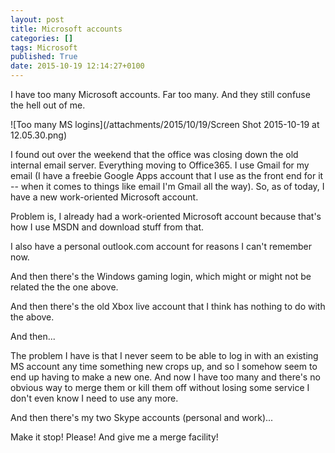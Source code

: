 ```yaml
---
layout: post
title: Microsoft accounts
categories: []
tags: Microsoft
published: True
date: 2015-10-19 12:14:27+0100
---
```


I have too many Microsoft accounts. Far too many. And they still confuse
the hell out of me.

![Too many MS logins](/attachments/2015/10/19/Screen Shot 2015-10-19 at 12.05.30.png)

I found out over the weekend that the office was closing down the old internal
email server. Everything moving to Office365. I use Gmail for my email (I have
a freebie Google Apps account that I use as the front end for it -- when it
comes to things like email I'm Gmail all the way). So, as of today, I have
a new work-oriented Microsoft account.

Problem is, I already had a work-oriented Microsoft account because that's how
I use MSDN and download stuff from that.

I also have a personal outlook.com account for reasons I can't remember now.

And then there's the Windows gaming login, which might or might not be related
the the one above.

And then there's the old Xbox live account that I think has nothing to do with
the above.

And then...

The problem I have is that I never seem to be able to log in with an existing
MS account any time something new crops up, and so I somehow seem to end up
having to make a new one. And now I have too many and there's no obvious way
to merge them or kill them off without losing some service I don't even know
I need to use any more.

And then there's my two Skype accounts (personal and work)...

Make it stop! Please! And give me a merge facility!

[//]: # (2015-10-19-microsoft-accounts.md ends here)

